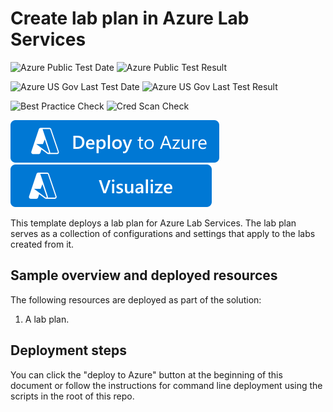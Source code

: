 # Create lab plan in Azure Lab Services

![Azure Public Test Date](https://azurequickstartsservice.blob.core.windows.net/badges/microsoft.labservices/lab-plan/PublicLastTestDate.svg)
![Azure Public Test Result](https://azurequickstartsservice.blob.core.windows.net/badges/microsoft.labservices/lab-plan/PublicDeployment.svg)

![Azure US Gov Last Test Date](https://azurequickstartsservice.blob.core.windows.net/badges/microsoft.labservices/lab-plan/FairfaxLastTestDate.svg)
![Azure US Gov Last Test Result](https://azurequickstartsservice.blob.core.windows.net/badges/microsoft.labservices/lab-plan/FairfaxDeployment.svg)

![Best Practice Check](https://azurequickstartsservice.blob.core.windows.net/badges/microsoft.labservices/lab-plan/BestPracticeResult.svg)
![Cred Scan Check](https://azurequickstartsservice.blob.core.windows.net/badges/microsoft.labservices/lab-plan/CredScanResult.svg)

[![Deploy To Azure](https://raw.githubusercontent.com/Azure/azure-quickstart-templates/master/1-CONTRIBUTION-GUIDE/images/deploytoazure.svg?sanitize=true)](https://portal.azure.com/#create/Microsoft.Template/uri/https%3A%2F%2Fraw.githubusercontent.com%2FAzure%2Fazure-quickstart-templates%2Fmaster%2microsoft.labservices%2lab-plan%2Fazuredeploy.json)
[![Visualize](https://raw.githubusercontent.com/Azure/azure-quickstart-templates/master/1-CONTRIBUTION-GUIDE/images/visualizebutton.svg?sanitize=true)](http://armviz.io/#/?load=https%3A%2F%2Fraw.githubusercontent.com%2FAzure%2Fazure-quickstart-templates%2Fmaster%2Fmicrosoft.labservices%2lab-plan%2Fazuredeploy.json)

This template deploys a lab plan for Azure Lab Services. The lab plan serves as a collection of configurations and settings that apply to the labs created from it.

## Sample overview and deployed resources

The following resources are deployed as part of the solution:

1. A lab plan.

## Deployment steps

You can click the "deploy to Azure" button at the beginning of this document or follow the instructions for command line deployment using the scripts in the root of this repo.

